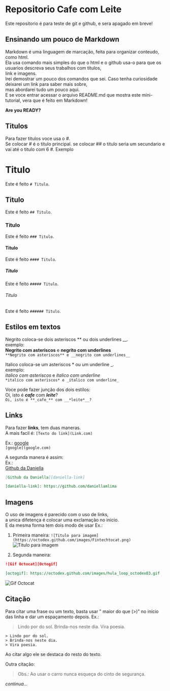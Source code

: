 # Repositorio Cafe com Leite

Este repositorio é para teste de git e github, e sera apagado em breve!

## Ensinando um pouco de Markdown

Markdown é uma linguagem de marcação, feita para organizar conteudo, como html.  
Ela usa comando mais simples do que o html e o github usa-o para que os usuarios descreva seus trabalhos com titulos,  
link e imagens.  
Irei demostrar um pouco dos comandos que sei. Caso tenha curiosidade deixarei um link para saber mais sobre,  
mas abordarei tudo um pouco aqui.  
E se voce entrar acessar o arquivo README.md que mostra este mini-tutorial, vera que é feito em Markdown!

**Are you READY?**

## Titulos

Para fazer titulos voce usa o #.  
Se colocar # é o titulo principal.
se colocar ## o titulo seria um secundario e vai até o titulo com 6 #.
Exemplo

# Titulo

Este é feito `# Titulo`.

## Titulo

Este é feito `## Titulo`.

### Titulo

Este é feito `### Titulo`.

#### Titulo

Este é feito `#### Titulo`.

##### Titulo

Este é feito `##### Titulo`.

###### Titulo

Este é feito `###### Titulo`.

## Estilos em textos

Negrito coloca-se dois asteriscos ** ou dois underlines __.  
exemplo:  
**Negrito com asteriscos** e __negrito com underlines__  
`**Negrito com asteriscos** e __negrito com underlines__`

Italico coloca-se um asteriscos * ou um underline _.  
exemplo:  
*italico com asteriscos* e _italico com underline_  
`*italico com asteriscos* e _italico com underline_`

Voce pode fazer junção dos dois estilos:  
Oi, isto é **_cafe_** com **_leite_**?  
`Oi, isto é **_cafe_** com __*leite*__?`

## Links

Para fazer **links**, tem duas maneras.  
A mais facil é: `[Texto do link](Link.com)`

Ex.:
[google](google.com)  
`[google](google.com)`

A segunda manera é assim:  
Ex.:  
[Github da Daniella][daniella-link]

[daniella-link]: https://github.com/daniellamlima  

``` md
[Github da Daniella][daniella-link]

[daniella-link]: https://github.com/daniellamlima
```
## Imagens

O uso de imagens é parecido com o uso de links,  
a unica difetença é colocar uma exclamação no inicio.  
E da mesma forma tem dois modo de usar
Ex.:  
1. Primeira maneira: ` ![Titulo para imagem](https://octodex.github.com/images/Fintechtocat.png) `  
![Titulo para imagem](https://octodex.github.com/images/Fintechtocat.png)


2. Segunda maneira:  
```md
![Gif Octocat][Octogif]

[octogif]: https://octodex.github.com/images/hula_loop_octodex03.gif
```

![Gif Octocat][Octogif]

[octogif]: https://octodex.github.com/images/hula_loop_octodex03.gif

## Citação
Para citar uma frase ou um texto, basta usar "
maior do que (>)"
 no início das linha e dar um espaçamento depois.
Ex.:

> Lindo por do sol.
> Brinda-nos neste dia.
> Vira poesia.

```
> Lindo por do sol.
> Brinda-nos neste dia.
> Vira poesia.
```

Ao citar algo ele se destaca do resto do texto.

Outra citação:
> Obs.:
> Ao usar o carro nunca esqueça do cinto de segurança.

_continua..._
